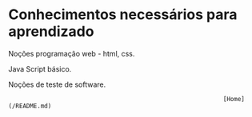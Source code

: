 # Conhecimentos necessários para aprendizado

Noções programação web - html, css.

Java Script básico.

Noções de teste de software.




                                                                [Home](/README.md)